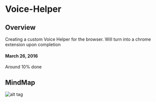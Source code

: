 # Voice-Helper

## Overview

Creating a custom Voice Helper for the browser.
Will turn into a chrome extension upon completion

#### March 26, 2016

Around 10% done

## MindMap

![alt tag](http://i.imgur.com/v2WDq95.png)